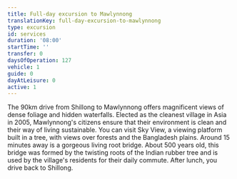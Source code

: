 ```yaml
---
title: Full-day excursion to Mawlynnong
translationKey: full-day-excursion-to-mawlynnong
type: excursion
id: services
duration: '08:00'
startTime: ''
transfer: 0
daysOfOperation: 127
vehicle: 1
guide: 0
dayAtLeisure: 0
active: 1
---
```

The 90km drive from Shillong to Mawlynnong offers magnificent views of dense foliage and hidden waterfalls. Elected as the cleanest village in Asia in 2005, Mawlynnong's citizens ensure that their environment is clean and their way of living sustainable. You can visit Sky View, a viewing platform built in a tree, with views over forests and the Bangladesh plains. Around 15 minutes away is a gorgeous living root bridge. About 500 years old, this bridge was formed by the twisting roots of the Indian rubber tree and is used by the village's residents for their daily commute. After lunch, you drive back to Shillong.